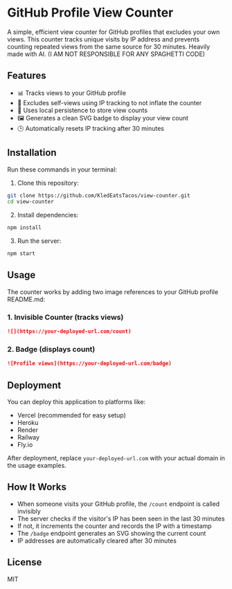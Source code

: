 # GitHub Profile View Counter

A simple, efficient view counter for GitHub profiles that excludes your own views. This counter tracks unique visits by IP address and prevents counting repeated views from the same source for 30 minutes.
Heavily made with AI. (I AM NOT RESPONSIBLE FOR ANY SPAGHETTI CODE)
## Features

- 📊 Tracks views to your GitHub profile
- 🚫 Excludes self-views using IP tracking to not inflate the counter
- 🔄 Uses local persistence to store view counts
- 🖼️ Generates a clean SVG badge to display your view count
- 🕒 Automatically resets IP tracking after 30 minutes

## Installation

Run these commands in your terminal:

1. Clone this repository:
```bash
git clone https://github.com/KledEatsTacos/view-counter.git
cd view-counter
```

2. Install dependencies:
```bash
npm install
```

3. Run the server:
```bash
npm start
```

## Usage

The counter works by adding two image references to your GitHub profile README.md:

### 1. Invisible Counter (tracks views)

```markdown
![](https://your-deployed-url.com/count)
```

### 2. Badge (displays count)

```markdown
![Profile views](https://your-deployed-url.com/badge)
```

## Deployment

You can deploy this application to platforms like:

- Vercel (recommended for easy setup)
- Heroku
- Render
- Railway
- Fly.io

After deployment, replace `your-deployed-url.com` with your actual domain in the usage examples.

## How It Works

- When someone visits your GitHub profile, the `/count` endpoint is called invisibly
- The server checks if the visitor's IP has been seen in the last 30 minutes
- If not, it increments the counter and records the IP with a timestamp
- The `/badge` endpoint generates an SVG showing the current count
- IP addresses are automatically cleared after 30 minutes

## License

MIT
